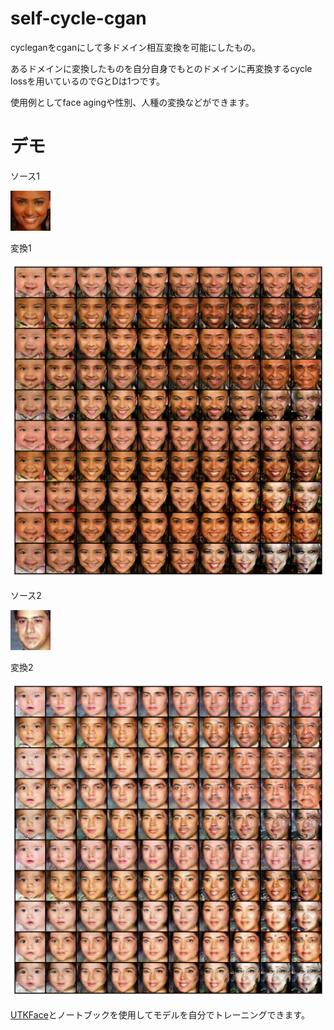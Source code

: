 # self-cycle-cgan
cycleganをcganにして多ドメイン相互変換を可能にしたもの。

あるドメインに変換したものを自分自身でもとのドメインに再変換するcycle lossを用いているのでGとDは1つです。

使用例としてface agingや性別、人種の変換などができます。


# デモ
ソース1

![ソース](https://raw.githubusercontent.com/magureen/self-cycle-cgan/main/img/0_s.png)

変換1

![変換](https://raw.githubusercontent.com/magureen/self-cycle-cgan/main/img/0_c.png)

ソース2

![ソース2](https://raw.githubusercontent.com/magureen/self-cycle-cgan/main/img/1_s.png)

変換2

![変換2](https://raw.githubusercontent.com/magureen/self-cycle-cgan/main/img/1_c.png)


[UTKFace](https://susanqq.github.io/UTKFace/)とノートブックを使用してモデルを自分でトレーニングできます。
